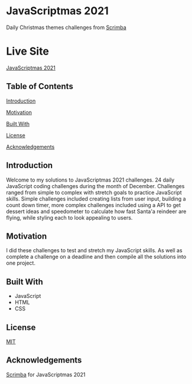 #  JavaScriptmas 2021
Daily Christmas themes challenges from [Scrimba](https://scrimba.com/)

# Live Site
[JavaScriptmas 2021](https://scrimba.com/scrim/cDzJ68Uv)

## Table of Contents
[Introduction](#Introduction)

[Motivation](#Motivation)

[Built With](#built-with)

[License](#License)

[Acknowledgements](#Acknowledgements)

## Introduction
Welcome to my solutions to JavaScriptmas 2021 challenges. 24 daily JavaScript coding challenges during the month of December. Challenges ranged from simple to complex with stretch goals to practice JavaScript skills. Simple challenges included creating lists from user input, building a count down timer, more complex challenges included using a API to get dessert ideas and speedometer to calculate how fast Santa'a reindeer are flying, while styling each to look appealing to users.

## Motivation
I did these challenges to test and stretch my JavaScript skills. As well as complete a challenge on a deadline and then compile all the solutions into one project.

## Built With
- JavaScript
- HTML
- CSS

## License
[MIT](https://choosealicense.com/licenses/mit/)

## Acknowledgements
[Scrimba](https://scrimba.com/) for JavaScriptmas 2021
